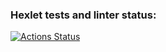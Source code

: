 ### Hexlet tests and linter status:
[![Actions Status](https://github.com/EskovDMTA/rails-project-63/actions/workflows/hexlet-check.yml/badge.svg)](https://github.com/EskovDMTA/rails-project-63/actions)